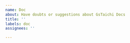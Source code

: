 ```yaml
---
name: Doc
about: Have doubts or suggestions about GsTaichi Docs
title: ''
labels: doc
assignees: ''

---
```


<!--
Please describe any errors, ambiguities, or other improvement opportunities that you can find in the documentation.
-->
